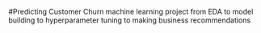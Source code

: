 #Predicting Customer Churn
machine learning project from EDA to model building to hyperparameter tuning to making business recommendations
